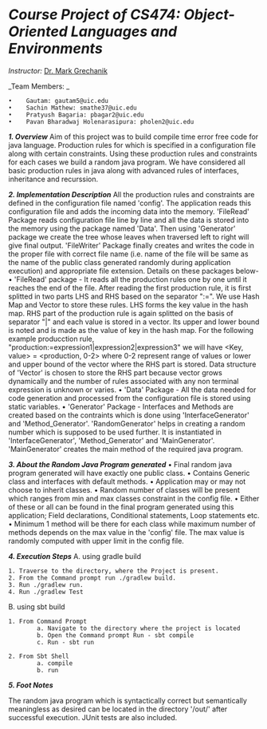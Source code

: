 _Course Project of CS474: Object-Oriented Languages and Environments_
======================================================================

_Instructor:_ [Dr. Mark Grechanik](https://www.cs.uic.edu/k-teacher/mark-grechanik-phd/)

_Team Members: _

    •	 Gautam: gautam5@uic.edu
    •	 Sachin Mathew: smathe37@uic.edu
    •	 Pratyush Bagaria: pbagar2@uic.edu
    •	 Pavan Bharadwaj Holenarasipura: pholen2@uic.edu


	
_**1. Overview**_
Aim of this project was to build compile time error free code for java language. Production rules for which is specified in a configuration file along with certain constraints. Using these production rules and constraints for each cases we build a random java program. We have considered all basic production rules in java along with advanced rules of interfaces, inheritance and recurssion. 



_**2. Implementation Description**_
All the production rules and constraints are defined in the configuration file named 'config'. The application reads this configuration file and adds the incoming data into the memory. 'FileRead' Package reads configuration file line by line and all the data is stored into the memory using the package named 'Data'. Then using 'Generator' package we create the tree whose leaves when traversed left to right will give final output. 'FileWriter' Package finally creates and writes the code in the proper file with correct file name (i.e. name of the file will be same as the name of the public class generated randomly during application execution) and appropriate file extension. Details on these packages below-
•	 'FileRead' package - It reads all the production rules one by one until it reaches the end of the file. After reading the first production rule, it is first splitted in two parts LHS and RHS based on the separator ":=". We use Hash Map and Vector to store these rules. LHS forms the key value in the hash map. RHS part of the production rule is again splitted on the basis of separator "|" and each value is stored in a vector. Its upper and lower bound is noted and is made as the value of key in the hash map. For the following example producction rule, "production:=expression1|expression2|expression3" we will have <Key, value> = <production, 0-2> where 0-2 represent range of values or lower and upper bound of the vector where the RHS part is stored. Data structure of 'Vector' is chosen to store the RHS part because vector grows dynamically and the number of rules associated with any non terminal expression is unknown or varies. 
•	 'Data' Package - All the data needed for code generation and processed from the configuration file is stored using static variables. 
•	 'Generator' Package - Interfaces and Methods are created based on the contraints which is done using 'InterfaceGenerator' and 'Method_Generator'. 'RandomGenerator' helps in creating a random number which is supposed to be used further. It is instantiated in 'InterfaceGenerator', 'Method_Generator' and 'MainGenerator'. 'MainGenerator' creates the main method of the required java program.



_**3. About the Random Java Program generated**_
    •	 Final random java program generated will have exactly one public class.
    •	 Contains Generic class and interfaces with default methods.
    •	 Application may or may not choose to inherit classes.
    •	 Random number of classes will be present which ranges from min and max classes constraint in the config file.
    •	 Either of these or all can be found in the final program generated using this application; Field declarations, Conditional statements, Loop statements etc.
    •	 Minimum 1 method will be there for each class while maximum number of methods depends on the max value in the 'config' file. The max value is randomly computed with upper limit in the config file.


    
_**4. Execution Steps**_
A. using gradle build

	1. Traverse to the directory, where the Project is present.
	2. From the Command prompt run ./gradlew build.
	3. Run ./gradlew run.
	4. Run ./gradlew Test

B. using sbt build

	1. From Command Prompt
			a. Navigate to the directory where the project is located
			b. Open the Command prompt Run - sbt compile
			c. Run - sbt run

	2. From Sbt Shell
			a. compile
			b. run



_**5. Foot Notes**_

The random java program which is syntactically correct but semantically meaningless as desired can be located in the directory '/out/' after successful execution. JUnit tests are also included.